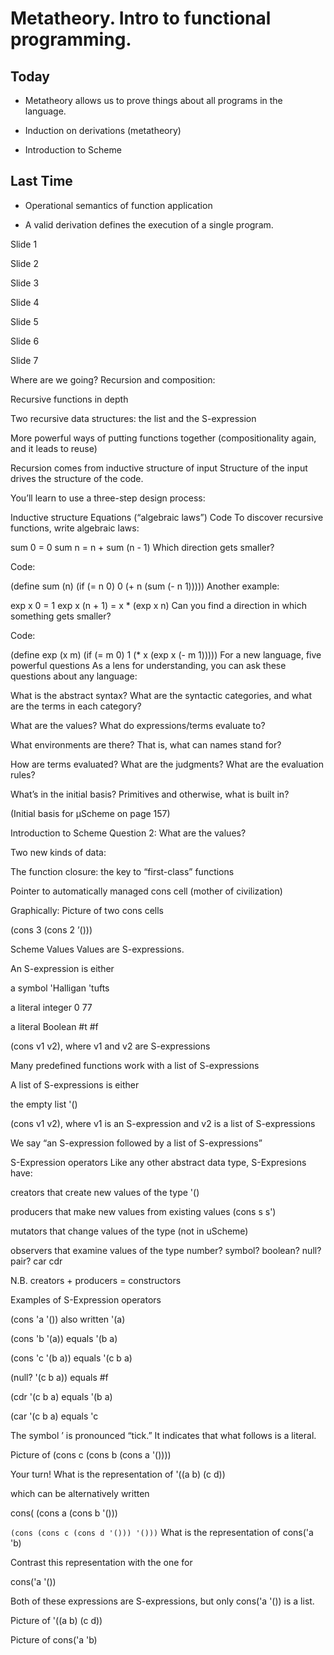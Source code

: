 # Metatheory. Intro to functional programming.

## Today
 * Metatheory allows us to prove things about all programs in the language.

 * Induction on derivations (metatheory)
 
 * Introduction to Scheme

## Last Time

 * Operational semantics of function application

 * A valid derivation defines the execution of a single program.

Slide 1 

Slide 2 

Slide 3 

Slide 4 

Slide 5 

Slide 6 

Slide 7 

Where are we going?
Recursion and composition:

Recursive functions in depth

Two recursive data structures: the list and the S-expression

More powerful ways of putting functions together (compositionality again, and it leads to reuse)

Recursion comes from inductive structure of input
Structure of the input drives the structure of the code.

You’ll learn to use a three-step design process:

Inductive structure
Equations (“algebraic laws”)
Code
To discover recursive functions, write algebraic laws:

sum 0 = 0
sum n = n + sum (n - 1)
Which direction gets smaller?

Code:

(define sum (n)
   (if (= n 0) 0 (+ n (sum (- n 1)))))
Another example:

exp x 0 = 1
exp x (n + 1) = x * (exp x n)
Can you find a direction in which something gets smaller?

Code:

(define exp (x m) 
  (if (= m 0) 
      1
      (* x (exp x (- m 1)))))
For a new language, five powerful questions
As a lens for understanding, you can ask these questions about any language:

What is the abstract syntax? What are the syntactic categories, and what are the terms in each category?

What are the values? What do expressions/terms evaluate to?

What environments are there? That is, what can names stand for?

How are terms evaluated? What are the judgments? What are the evaluation rules?

What’s in the initial basis? Primitives and otherwise, what is built in?

(Initial basis for μScheme on page 157)

Introduction to Scheme
Question 2: What are the values?

Two new kinds of data:

The function closure: the key to “first-class” functions

Pointer to automatically managed cons cell (mother of civilization)

Graphically:
Picture of two cons cells

(cons 3 (cons 2 ’()))


Scheme Values
Values are S-expressions.

An S-expression is either

a symbol 'Halligan 'tufts

a literal integer 0 77

a literal Boolean #t #f

(cons v1 v2), where v1 and v2 are S-expressions

Many predefined functions work with a list of S-expressions

A list of S-expressions is either

the empty list '()

(cons v1 v2), where v1 is an S-expression and v2 is a list of S-expressions

We say “an S-expression followed by a list of S-expressions”

S-Expression operators
Like any other abstract data type, S-Expresions have:

creators that create new values of the type '()

producers that make new values from existing values (cons s s')

mutators that change values of the type (not in uScheme)

observers that examine values of the type
number? symbol? boolean? null? pair? car cdr

N.B. creators + producers = constructors

Examples of S-Expression operators


 (cons 'a '())         also written '(a)

 (cons 'b '(a))        equals '(b a)

 (cons 'c '(b a))      equals '(c b a)

 (null? '(c b a))      equals #f

 (cdr '(c b a)         equals '(b a)

 (car '(c b a)         equals 'c


The symbol ’ is pronounced “tick.”
It indicates that what follows is a literal.

Picture of (cons c (cons b (cons a '()))) 

Your turn!
What is the representation of
'((a b) (c d))

which can be alternatively written

cons( (cons a (cons b '()))

 `(cons (cons c (cons d '())) '()))`
What is the representation of
cons('a 'b)

Contrast this representation with the one for

cons('a '())

Both of these expressions are S-expressions, but only cons('a '()) is a list.

Picture of '((a b) (c d))


Picture of cons('a 'b)


